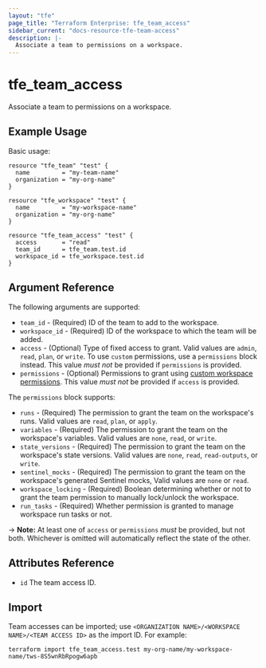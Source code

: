 ```yaml
---
layout: "tfe"
page_title: "Terraform Enterprise: tfe_team_access"
sidebar_current: "docs-resource-tfe-team-access"
description: |-
  Associate a team to permissions on a workspace.
---
```


# tfe_team_access

Associate a team to permissions on a workspace.

## Example Usage

Basic usage:

```hcl
resource "tfe_team" "test" {
  name         = "my-team-name"
  organization = "my-org-name"
}

resource "tfe_workspace" "test" {
  name         = "my-workspace-name"
  organization = "my-org-name"
}

resource "tfe_team_access" "test" {
  access       = "read"
  team_id      = tfe_team.test.id
  workspace_id = tfe_workspace.test.id
}
```

## Argument Reference

The following arguments are supported:

* `team_id` - (Required) ID of the team to add to the workspace.
* `workspace_id` - (Required) ID of the workspace to which the team will be added.
* `access` - (Optional) Type of fixed access to grant. Valid values are `admin`, `read`, `plan`, or `write`. To use `custom` permissions, use a `permissions` block instead. This value _must not_ be provided if `permissions` is provided.
* `permissions` - (Optional) Permissions to grant using [custom workspace permissions](https://www.terraform.io/docs/cloud/users-teams-organizations/permissions.html#custom-workspace-permissions). This value _must not_ be provided if `access` is provided.

The `permissions` block supports:

* `runs` - (Required) The permission to grant the team on the workspace's runs. Valid values are `read`, `plan`, or `apply`.
* `variables` - (Required) The permission to grant the team on the workspace's variables. Valid values are `none`, `read`, or `write`.
* `state_versions` - (Required) The permission to grant the team on the workspace's state versions. Valid values are `none`, `read`, `read-outputs`, or `write`.
* `sentinel_mocks` - (Required) The permission to grant the team on the workspace's generated Sentinel mocks, Valid values are `none` or `read`.
* `workspace_locking` - (Required) Boolean determining whether or not to grant the team permission to manually lock/unlock the workspace.
* `run_tasks` - (Required) Whether permission is granted to manage workspace run tasks or not.

-> **Note:** At least one of `access` or `permissions` _must_ be provided, but not both. Whichever is omitted will automatically reflect the state of the other.

## Attributes Reference

* `id` The team access ID.

## Import

Team accesses can be imported; use
`<ORGANIZATION NAME>/<WORKSPACE NAME>/<TEAM ACCESS ID>` as the import ID. For
example:

```shell
terraform import tfe_team_access.test my-org-name/my-workspace-name/tws-8S5wnRbRpogw6apb
```
